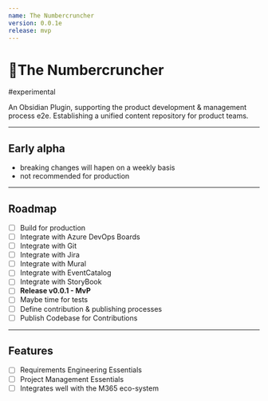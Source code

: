 ```yaml
---
name: The Numbercruncher
version: 0.0.1e
release: mvp
---
```


# 🎃The Numbercruncher

#experimental

An Obsidian Plugin, supporting the product development & management process e2e. 
Establishing a unified content repository for product teams.

---

## Early alpha

- breaking changes will hapen on a weekly basis
- not recommended for production

---

## Roadmap

- [ ] Build for production
- [ ] Integrate with Azure DevOps Boards
- [ ] Integrate with Git
- [ ] Integrate with Jira
- [ ] Integrate with Mural
- [ ] Integrate with EventCatalog
- [ ] Integrate with StoryBook
- [ ] **Release v0.0.1 - MvP**
- [ ] Maybe time for tests
- [ ] Define contribution & publishing processes
- [ ] Publish Codebase for Contributions

---

## Features

- [ ] Requirements Engineering Essentials
- [ ] Project Management Essentials
- [ ] Integrates well with the M365 eco-system
